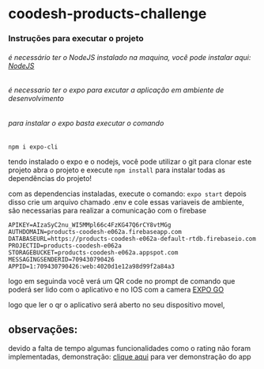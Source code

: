# coodesh-products-challenge

### Instruções para executar o projeto

###### é necessário ter o NodeJS instalado na maquina, você pode instalar aqui: [NodeJS](https://nodejs.org/en/)
###### é necessario ter o expo para excutar a aplicação em ambiente de desenvolvimento
###### para instalar o expo basta executar o comando 
 ```npm i expo-cli```
 
 tendo instalado o expo e o nodejs, você pode utilizar o git para clonar este projeto
 abra o projeto e execute 
 ```npm install```
 para instalar todas as dependências do projeto!
 
 com as dependencias instaladas, execute o comando:
 ```expo start```
 depois disso crie um arquivo chamado .env
 e cole essas variaveis de ambiente, são necessarias para realizar a comunicação com o firebase
 
 ```
APIKEY=AIzaSyC2nu_WI5MMpl66c4FzKG47Q6rCY8vtMGg
AUTHDOMAIN=products-coodesh-e062a.firebaseapp.com
DATABASEURL=https://products-coodesh-e062a-default-rtdb.firebaseio.com
PROJECTID=products-coodesh-e062a
STORAGEBUCKET=products-coodesh-e062a.appspot.com
MESSAGINGSENDERID=709430790426
APPID=1:709430790426:web:4020d1e12a98d99f2a84a3
 ```
logo em seguinda você verá um QR code no prompt de comando que poderá ser lido com
o aplicativo e no IOS com a camera [EXPO GO](https://expo.dev/client)

logo que ler o qr o aplicativo será aberto no seu dispositivo movel,

## observações:
 
devido a falta de tempo algumas funcionalidades como o rating não foram implementadas,
demonstração: [clique aqui](https://drive.google.com/file/d/11wTLdCPr_B9oTvqYN3tHUvmvtI4HMnhS/view) para ver demonstração do app
